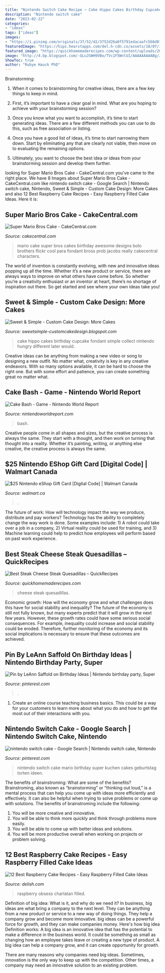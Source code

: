 ```yaml
---
title: "Nintendo Switch Cake Recipe ~ Cake Hippo Cakes Birthday Cupcake Fondant Simple Collect Nintendo Hungry Different Later Would"
description: "Nintendo switch cake"
date: "2023-02-22"
categories:
- "ideas"
tags: ["ideas"]
images:
- "https://i.pinimg.com/originals/37/52/d2/3752d26a0f5791edacaafc566d014757.jpg"
featuredImage: "https://hips.hearstapps.com/del.h-cdn.co/assets/18/07/img_1776.jpg?crop=1.0xw:1xh;center,top&amp;resize=768:*"
featured_image: "https://quickhomemaderecipes.com/wp-content/uploads/2021/02/149455672_1112538892518843_4593887858305648865_o.jpg"
image: "http://4.bp.blogspot.com/-GLuJSWH9VBo/TVc1F5WnlUI/AAAAAAAAABg/JBAJ_f9s-1A/s1600/IMG_4944.JPG"
ShowToc: true
author: "Rubye Hauck PhD"
---
```



Brainstorming:
1. When it comes to brainstorming for creative ideas, there are a few key things to keep in mind.
2. First, it’s important to have a clear goal in mind. What are you hoping to achieve with your brainstorming session?

3. Once you know what you want to accomplish, it’s time to start generating ideas. There are a few different methods you can use to do this, such as free association or listing.

4. Once you have a good list of ideas, it’s time to start narrowing them down. Start by eliminating any that are clearly not viable, then move on to evaluating the remaining options.

5. Ultimately, you want to choose the best idea or ideas from your brainstorming session and develop them further.

	

		
looking for Super Mario Bros Cake - CakeCentral.com you've came to the right place. We have 8 Images about Super Mario Bros Cake - CakeCentral.com like nintendo switch cake - Google Search | Nintendo switch cake, Nintendo, Sweet &amp; Simple - Custom Cake Design: More Cakes and also 12 Best Raspberry Cake Recipes - Easy Raspberry Filled Cake Ideas. Here it is:
		
    
## Super Mario Bros Cake - CakeCentral.com

<img loading=lazy src="https://cdn001.cakecentral.com/gallery/2015/03/900_885049yNpO_super-mario-bros-cake.jpg" onerror="this.onerror=null;this.src='https://tse1.mm.bing.net/th?id=OIP.OrHptsubbPkwveOoPCxJlwHaLH&amp;pid=15.1';" alt="Super Mario Bros Cake - CakeCentral.com">

_Source: cakecentral.com_

>mario cake super bros cakes birthday awesome designs bolo brothers flickr cool para fondant bross prob jacobs really cakecentral characters. 

	

The world of invention is constantly evolving, with new and innovative ideas popping up all the time. Whether it’s a new product or service, there are always ways to improve on what others have come before. So whether you’re a creativity enthusiast or an inventor at heart, there’s no shortage of inspiration out there. So get started and see where your own ideas take you!

    
## Sweet &amp; Simple - Custom Cake Design: More Cakes

<img loading=lazy src="http://4.bp.blogspot.com/-GLuJSWH9VBo/TVc1F5WnlUI/AAAAAAAAABg/JBAJ_f9s-1A/s1600/IMG_4944.JPG" onerror="this.onerror=null;this.src='https://tse3.mm.bing.net/th?id=OIP.5gY2-si4oAqJy7PlvZK5tQHaJ4&amp;pid=15.1';" alt="Sweet &amp; Simple - Custom Cake Design: More Cakes">

_Source: sweetsimple-customcakedesign.blogspot.com_

>cake hippo cakes birthday cupcake fondant simple collect nintendo hungry different later would. 

	

Creative ideas can be anything from making a new video or song to designing a new outfit. No matter what, creativity is key in any creative endeavors. With so many options available, it can be hard to choose the right one. But with some effort and patience, you can create something great no matter what.

    
## Cake Bash - Game - Nintendo World Report

<img loading=lazy src="https://www.nintendoworldreport.com/media/53951/1/4.jpg" onerror="this.onerror=null;this.src='https://tse4.mm.bing.net/th?id=OIP.tl-QdU0GlYRTIy756eyHvAHaEK&amp;pid=15.1';" alt="Cake Bash - Game - Nintendo World Report">

_Source: nintendoworldreport.com_

>bash. 

	

Creative people come in all shapes and sizes, but the creative process is always the same. They start with a thought, and then work on turning that thought into a reality. Whether it’s painting, writing, or anything else creative, the creative process is always the same.

    
## $25 Nintendo EShop Gift Card [Digital Code] | Walmart Canada

<img loading=lazy src="https://i5.walmartimages.ca/images/Large/090/852/6000202090852.jpg" onerror="this.onerror=null;this.src='https://tse2.mm.bing.net/th?id=OIP.THpEWJaQjEKXqfL333sB0AAAAA&amp;pid=15.1';" alt="$25 Nintendo eShop Gift Card [Digital Code] | Walmart Canada">

_Source: walmart.ca_

>. 

	

The future of work: How will technology impact the way we produce, distribute and pay workers?
Technology has the ability to completely change the way work is done. Some examples include: 1) A robot could take over a job in a company, 2) Virtual reality could be used for training, and 3) Machine learning could help to predict how employees will perform based on past work experience.

    
## Best Steak Cheese Steak Quesadillas – QuickRecipes

<img loading=lazy src="https://quickhomemaderecipes.com/wp-content/uploads/2021/02/149455672_1112538892518843_4593887858305648865_o.jpg" onerror="this.onerror=null;this.src='https://tse4.mm.bing.net/th?id=OIP.YNt3rqg3vGGxAUOgPjK5mAHaLH&amp;pid=15.1';" alt="Best Steak Cheese Steak Quesadillas – QuickRecipes">

_Source: quickhomemaderecipes.com_

>cheese steak quesadillas. 

	

Economic growth: How will the economy grow and what challenges does this have for social stability and inequality?
The future of the economy is still not fully known, but many experts predict that it will grow in the next few years. However, these growth rates could have some serious social consequences. For example, inequality could increase and social stability could be eroded. Therefore, further monitoring of the economy and its social implications is necessary to ensure that these outcomes are achieved.

    
## Pin By LeAnn Saffold On Birthday Ideas | Nintendo Birthday Party, Super

<img loading=lazy src="https://i.pinimg.com/736x/b7/2d/00/b72d00bcea9fb35cb2234f24923c43bd.jpg" onerror="this.onerror=null;this.src='https://tse2.mm.bing.net/th?id=OIP.wVa9WCY1WF3DnOKfTxWNiAHaFw&amp;pid=15.1';" alt="Pin by LeAnn Saffold on Birthday Ideas | Nintendo birthday party, Super">

_Source: pinterest.com_

>. 

	

1) Create an online course teaching business basics. This could be a way for your customers to learn more about what you do and how to get the most out of their interactions with you.

    
## Nintendo Switch Cake - Google Search | Nintendo Switch Cake, Nintendo

<img loading=lazy src="https://i.pinimg.com/originals/37/52/d2/3752d26a0f5791edacaafc566d014757.jpg" onerror="this.onerror=null;this.src='https://tse4.mm.bing.net/th?id=OIP.7cSk01B0_w2a1gcsSiOVwwHaJQ&amp;pid=15.1';" alt="nintendo switch cake - Google Search | Nintendo switch cake, Nintendo">

_Source: pinterest.com_

>nintendo switch cake mario birthday super kuchen cakes geburtstag torten ideen. 

	

The benefits of brainstroming: What are some of the benefits?
Brainstroming, also known as “brainstorming” or “thinking out loud,” is a mental process that can help you come up with ideas more efficiently and effectively. It can also be helpful when trying to solve problems or come up with solutions. The benefits of brainstroming include the following: 
1. You will be more creative and innovative.
2. You will be able to think more quickly and think through problems more easily.
3. You will be able to come up with better ideas and solutions.
4. You will be more productive overall when working on projects or problem solving.

    
## 12 Best Raspberry Cake Recipes - Easy Raspberry Filled Cake Ideas

<img loading=lazy src="https://hips.hearstapps.com/del.h-cdn.co/assets/18/07/img_1776.jpg?crop=1.0xw:1xh;center,top&amp;resize=768:*" onerror="this.onerror=null;this.src='https://tse3.mm.bing.net/th?id=OIP.R5l0y-Tw4aSzdNFTay53VAHaLH&amp;pid=15.1';" alt="12 Best Raspberry Cake Recipes - Easy Raspberry Filled Cake Ideas">

_Source: delish.com_

>raspberry obsess charlatan filled. 

	

Definition of big idea: What is it, and why do we need it?
In business, big ideas are what bring a company to the next level. They can be anything from a new product or service to a new way of doing things. They help a company grow and become more innovative. big ideas can be a powerful force for growth, and they can make companies money.
Here's how big idea Definition works: 
A big idea is an innovative idea that has the potential to make a difference in the business world. It could be something as small as changing how an employee takes leave or creating a new type of product. A big idea can help a company grow, and it can create opportunity for growth. 

There are many reasons why companies need big ideas. Sometimes, innovation is the only way to keep up with the competition. Other times, a company may need an innovative solution to an existing problem.

